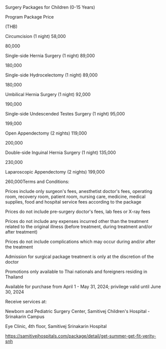Surgery Packages for Children (0-15 Years)

Program Package Price

(THB)

Circumcision (1 night) 58,000

80,000

Single-side Hernia Surgery (1 night) 89,000

180,000

Single-side Hydrocelectomy (1 night) 89,000

180,000

Umbilical Hernia Surgery (1 night) 92,000

190,000

Single-side Undescended Testes Surgery (1 night) 95,000

199,000

Open Appendectomy (2 nights) 119,000

200,000

Double-side Inguinal Hernia Surgery (1 night) 135,000

230,000

Laparoscopic Appendectomy (2 nights) 199,000

260,000Terms and Conditions:

Prices include only surgeon\'s fees, anesthetist doctor's fees,
operating room, recovery room, patient room, nursing care, medicine,
medical supplies, food and hospital service fees according to the
package

Prices do not include pre-surgery doctor\'s fees, lab fees or X-ray fees

Prices do not include any expenses incurred other than the treatment
related to the original illness (before treatment, during treatment
and/or after treatment)

Prices do not include complications which may occur during and/or after
the treatment

Admission for surgical package treatment is only at the discretion of
the doctor

Promotions only available to Thai nationals and foreigners residing in
Thailand

Available for purchase from April 1 - May 31, 2024; privilege valid
until June 30, 2024

Receive services at:

Newborn and Pediatric Surgery Center, Samitivej Children's Hospital -
Srinakarin Campus

Eye Clinic, 4th floor, Samitivej Srinakarin Hospital

<https://samitivejhospitals.com/package/detail/get-summer-get-fit-verity-snh>
